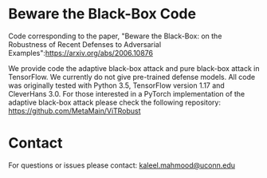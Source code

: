 # Beware the Black-Box Code

Code corresponding to the paper, "Beware the Black-Box: on the Robustness of Recent Defenses to Adversarial Examples":https://arxiv.org/abs/2006.10876

We provide code the adaptive black-box attack and pure black-box attack in TensorFlow. We currently do not give pre-trained defense models. All code was originally tested with Python 3.5, TensorFlow version 1.17 and CleverHans 3.0. For those interested in a PyTorch implementation of the adaptive black-box attack please check the following repository:  https://github.com/MetaMain/ViTRobust 

# Contact 

For questions or issues please contact: kaleel.mahmood@uconn.edu


